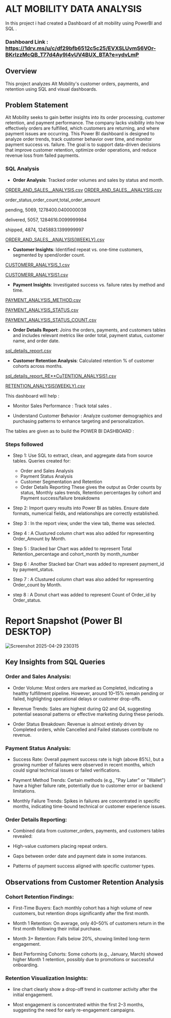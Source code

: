 # ALT MOBILITY DATA ANALYSIS
In this project i had created a Dashboard of alt mobility using PowerBI and SQL .


### Dashboard Link : https://1drv.ms/u/c/df29bfb6512c5c25/EVXSLUvmS6VOr-BKrIzzMcQB_T77d4Ay9I4vUV4BUX_BTA?e=ydvLmP

## Overview
This project analyzes Alt Mobility's customer orders, payments, and retention using SQL and visual dashboards.

## Problem Statement

Alt Mobility seeks to gain better insights into its order processing, customer retention, and payment performance. The company lacks visibility into how effectively orders are fulfilled, which customers are returning, and where payment issues are occurring. This Power BI dashboard is designed to analyze order trends, track customer behavior over time, and monitor payment success vs. failure. The goal is to support data-driven decisions that improve customer retention, optimize order operations, and reduce revenue loss from failed payments.

### SQL Analysis
- **Order Analysis**: Tracked order volumes and sales by status and month.
 
[ORDER_AND_SALES__ANALYSIS.csv](https://github.com/user-attachments/files/19964270/ORDER_AND_SALES__ANALYSIS.csv)
[ORDER_AND_SALES__ANALYSIS.csv](https://github.com/user-attachments/files/19965016/ORDER_AND_SALES__ANALYSIS.csv)

order_status,order_count,total_order_amount

pending, 5069, 1278400.0400000038

delivered, 5057, 1284616.0099999984

shipped, 4874, 1245883.1399999997


[ORDER_AND_SALES__ANALYSIS(WEEKLY).csv](https://github.com/user-attachments/files/19964275/ORDER_AND_SALES__ANALYSIS.WEEKLY.csv)


- **Customer Insights**: Identified repeat vs. one-time customers, segmented by spend/order count.

 [CUSTOMERR_ANALYSIS_1.csv](https://github.com/user-attachments/files/19964097/CUSTOMERR_ANALYSIS_2.csv)

[CUSTOMERR_ANALYSIS1.csv](https://github.com/user-attachments/files/19964111/CUSTOMERR_ANALYSIS1.csv)

- **Payment Insights**: Investigated success vs. failure rates by method and time.
  
[PAYMENT_ANALYSIS_METHOD.csv](https://github.com/user-attachments/files/19964125/PAYMENT_ANALYSIS_METHOD.csv)

[PAYMENT_ANALYSIS_STATUS.csv](https://github.com/user-attachments/files/19964163/PAYMENT_ANALYSIS_STATUS.csv)

[PAYMENT_ANALYSIS_STATUS_COUNT.csv](https://github.com/user-attachments/files/19964175/PAYMENT_ANALYSIS_STATUS_COUNT.csv)

- **Order Details Report**:  Joins the orders, payments, and customers tables and includes relevant metrics like order total, payment status, customer name, and order date.

[sql_details_report.csv](https://github.com/user-attachments/files/19964247/sql_details_report.csv)

- **Customer Retention Analysis**:  Calculated retention % of customer cohorts across months.

[sql_details_report_RE**CuTENTION_ANALYSIS1.csv](https://github.com/user-attachments/files/19965215/sql_details_report_RETENTION_ANALYSIS1.csv)

[RETENTION_ANALYSIS(WEEKLY).csv](https://github.com/user-attachments/files/19965461/RETENTION_ANALYSIS.WEEKLY.csv)


This dashboard will help :

- Monitor Sales Performance : Track total sales .

- Understand Customer Behavior : Analyze customer demographics and purchasing patterns to enhance targeting and personalization.​

The tables are given as to build the POWER BI DASHBOARD :




### Steps followed 

-  Step 1:  Use SQL to extract, clean, and aggregate data from source      tables.
    Queries created for:

     -  Order and Sales Analysis
    -  Payment Status Analysis
    - Customer Segmentation and Retention
    -  Order Details Reporting
    These gives the output as Order counts by status, Monthly sales trends, Retention percentages by cohort and Payment success/failure breakdowns

- Step 2: Import query results into Power BI as tables. Ensure date formats, numerical fields, and relationships are correctly established.

 
- Step 3 : In the report view, under the view tab, theme was selected.

- Step 4 : A Clustured column chart was also added for representing Order_Amount by Month.


- Step 5 : Stacked bar Chart was added to represent Total Retention_percentage and cohort_month by month_number


- Step 6 :  Another Stacked bar Chart was added to represent payment_id by payment_status.
           

- Step 7 : A Clustured column chart was also added for representing Order_count by Month. 

- step 8 : A Donut chart was added to  represent Count of Order_id by Order_status. 




 # Report Snapshot (Power BI DESKTOP)
 

![Screenshot 2025-04-29 230315](https://github.com/user-attachments/assets/e28d6c0f-fdca-400a-9ea2-a24716c656d9)


## Key Insights from SQL Queries

### Order and Sales Analysis:

- Order Volume: Most orders are marked as Completed, indicating a healthy fulfillment pipeline. However, around 10–15% remain pending or failed, highlighting operational delays or customer drop-offs.

- Revenue Trends: Sales are highest during Q2 and Q4, suggesting potential seasonal patterns or effective marketing during these periods.

- Order Status Breakdown: Revenue is almost entirely driven by Completed orders, while Cancelled and Failed statuses contribute no revenue.

### Payment Status Analysis:

- Success Rate: Overall payment success rate is high (above 85%), but a growing number of failures were observed in recent months, which could signal technical issues or failed verifications.

- Payment Method Trends: Certain methods (e.g., "Pay Later" or "Wallet") have a higher failure rate, potentially due to customer error or backend limitations.

- Monthly Failure Trends: Spikes in failures are concentrated in specific months, indicating time-bound technical or customer experience issues.

### Order Details Reporting:

- Combined data from customer_orders, payments, and customers tables revealed:

- High-value customers placing repeat orders.

- Gaps between order date and payment date in some instances.

- Patterns of payment success aligned with specific customer types.

## Observations from Customer Retention Analysis

### Cohort Retention Findings:

- First-Time Buyers: Each monthly cohort has a high volume of new customers, but retention drops significantly after the first month.

- Month 1 Retention: On average, only 40–50% of customers return in the first month following their initial purchase.

- Month 3+ Retention: Falls below 20%, showing limited long-term engagement.

- Best Performing Cohorts: Some cohorts (e.g., January, March) showed higher Month 1 retention, possibly due to promotions or successful onboarding.

### Retention Visualization Insights:

 - line chart clearly show a drop-off trend in customer activity after the initial engagement.

- Most engagement is concentrated within the first 2–3 months, suggesting the need for early re-engagement campaigns.




